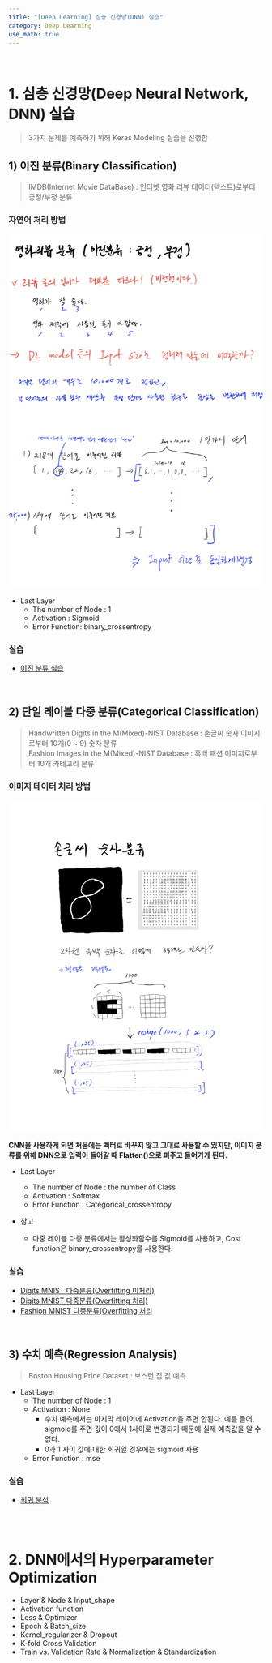 ```yaml
---
title: "[Deep Learning] 심층 신경망(DNN) 실습"
category: Deep Learning
use_math: true
---
```


<br>

# 1. 심층 신경망(Deep Neural Network, DNN) 실습
> 3가지 문제를 예측하기 위해 Keras Modeling 실습을 진행함 

## 1) 이진 분류(Binary Classification)
> IMDB(Internet Movie DataBase) : 인터넷 영화 리뷰 데이터(텍스트)로부터 긍정/부정 분류 

### 자연어 처리 방법
![](/assets/images/posts/dl/imdb.png)

- Last Layer
  - The number of Node : 1
  - Activation : Sigmoid
  - Error Function: binary_crossentropy

### 실습
- <a href="https://colab.research.google.com/drive/1c9guEwKvuQI30G9gAjinkN4jTK6J4Hk7?usp=sharing">이진 분류 실습</a>

<br>

## 2) 단일 레이블 다중 분류(Categorical Classification)
> Handwritten Digits in the M(Mixed)-NIST Database : 손글씨 숫자 이미지로부터 10개(0 ~ 9) 숫자 분류<br> 
> Fashion Images in the M(Mixed)-NIST Database : 흑백 패션 이미지로부터 10개 카테고리 분류 

### 이미지 데이터 처리 방법

![](/assets/images/posts/dl/image_mnist.png)

**CNN을 사용하게 되면 처음에는 벡터로 바꾸지 않고 그대로 사용할 수 있지만, 이미지 분류를 위해 DNN으로 입력이 들어갈 때 Flatten()으로 펴주고 들어가게 된다.**

- Last Layer
  - The number of Node : the number of Class
  - Activation : Softmax
  - Error Function : Categorical_crossentropy

- 참고
  - 다중 레이블 다중 분류에서는 활성화함수를 Sigmoid를 사용하고, Cost function은 binary_crossentropy를 사용한다.

### 실습
- <a href="https://colab.research.google.com/drive/1zVWNnL35BYFHYFWP8pIRUw2vEIW3e3l1?usp=sharing">Digits MNIST 다중분류(Overfitting 미처리)</a>
- <a href="https://colab.research.google.com/drive/1tLsWjY9XBmIIeLbzePzXZtabbtZobqCz?usp=sharing">Digits MNIST 다중분류(Overfitting 처리)</a>
- <a href="https://colab.research.google.com/drive/1agHO6UiNlyBarvr2wa6_NMngs3ocrpWG?usp=sharing">Fashion MNIST 다중분류(Overfitting 처리</a>

<br>

## 3) 수치 예측(Regression Analysis)
> Boston Housing Price Dataset : 보스턴 집 값 예측

- Last Layer
  - The number of Node : 1
  - Activation : None
    - 수치 예측에서는 마지막 레이어에 Activation을 주면 안된다. 예를 들어, sigmoid를 주면 값이 0에서 1사이로 변경되기 때문에 실제 예측값을 알 수 없다.
    - 0과 1 사이 값에 대한 회귀일 경우에는 sigmoid 사용
  - Error Function : mse

### 실습
- <a href="https://colab.research.google.com/drive/1uWfvoWjiygaL9h_YKqT0Jkm4liatu6UU?usp=sharing">회귀 분석</a>

<br>
<br>

# 2. DNN에서의 Hyperparameter Optimization

- Layer & Node & Input_shape
- Activation function
- Loss & Optimizer
- Epoch & Batch_size
- Kernel_regularizer & Dropout
- K-fold Cross Validation
- Train vs. Validation Rate & Normalization & Standardization
